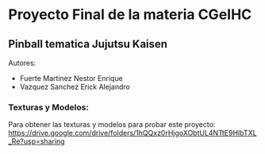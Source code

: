 # Proyecto Final de la materia CGeIHC

## Pinball tematica Jujutsu Kaisen

Autores:
* Fuerte Martinez Nestor Enrique
* Vazquez Sanchez Erick Alejandro

### Texturas y Modelos: 
Para obtener las texturas y modelos para probar este proyecto:
<https://drive.google.com/drive/folders/1hQQxz0rHjgoXObtUL4NTtE9HIbTXL_Re?usp=sharing>
